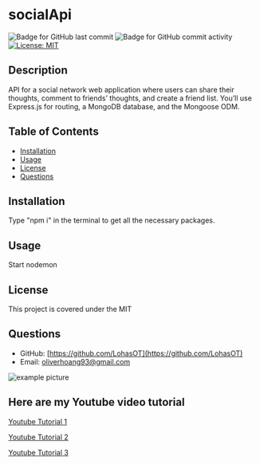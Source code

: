 # socialApi

![Badge for GitHub last commit](https://img.shields.io/github/last-commit/LohasOT/socialApi?style=flat&logo=appveyor) ![Badge for GitHub commit activity](https://img.shields.io/github/commit-activity/w/LohasOT/socialApi?color=purple) [![License: MIT](https://img.shields.io/badge/License-MIT-yellow.svg)](https://opensource.org/licenses/MIT)

## Description
API for a social network web application where users can share their thoughts, comment to friends’ thoughts, and create a friend list. You’ll use Express.js for routing, a MongoDB database, and the Mongoose ODM.

## Table of Contents
- [Installation](#Installation)
- [Usage](#Usage)
- [License](#License)
- [Questions](#Questions)

## Installation
Type "npm i" in the terminal to get all the necessary packages.

## Usage
Start nodemon

## License
This project is covered under the MIT

## Questions
- GitHub: [https://github.com/LohasOT](https://github.com/LohasOT)
- Email: [oliverhoang93@gmail.com](oliverhoang93@gmail.com)

<img src="https://user-images.githubusercontent.com/91640571/149601526-8efae479-61f6-47d1-b534-9150085903b7.png" alt="example picture">

## Here are my Youtube video tutorial

  <a href="https://www.youtube.com/watch?v=a1jzDkPDK40">Youtube Tutorial 1</a> 

  <a href="https://www.youtube.com/watch?v=iS56hJVbNho">Youtube Tutorial 2</a> 

  <a href="https://www.youtube.com/watch?v=ScS1618VENI">Youtube Tutorial 3</a> 